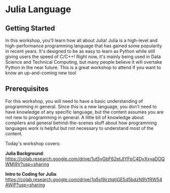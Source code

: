 # Julia Language

## Getting Started

In this workshop, you'll learn how all about Julia! Julia is a high-level and high-performance programming language that has gained some popularity in recent years. It's designed to be as easy to learn as Python while still giving users the speed of C/C++! Right now, it's mainly being used in Data Science and Technical Computing, but many people believe it will overtake Python in the near future. This is a great workshop to attend if you want to know an up-and-coming new tool

## Prerequisites

For this workshop, you will need to have a basic understanding of programming in general. Since this is a new language, you don't need to have knowledge of any specific language, but the content assumes you are not new to programming in general. A little bit of knowledge about compilers and general behind-the-scenes stuff about how programming languages work is helpful but not necessary to understand most of the content.

Today's workshop covers:

**Julia Background**: https://colab.research.google.com/drive/1ut5yGbF62etJIYFpC4DyXxyaDOQWMi9V?usp=sharing

**Intro to Coding for Julia**: https://colab.research.google.com/drive/1q5xI9irztqtjGE5d5bdzN9VfRW54AWjP?usp=sharing
